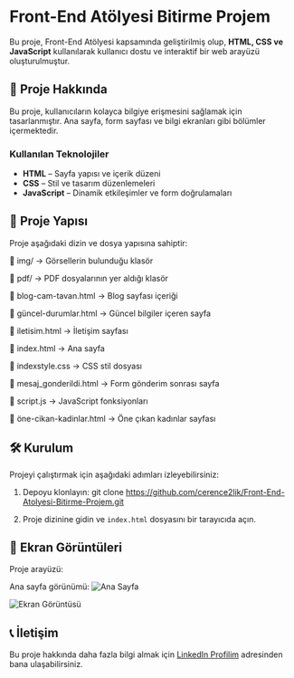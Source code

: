 # Front-End Atölyesi Bitirme Projem

Bu proje, Front-End Atölyesi kapsamında geliştirilmiş olup, **HTML, CSS ve JavaScript** kullanılarak kullanıcı dostu ve interaktif bir web arayüzü oluşturulmuştur.

## 🚀 Proje Hakkında

Bu proje, kullanıcıların kolayca bilgiye erişmesini sağlamak için tasarlanmıştır. Ana sayfa, form sayfası ve bilgi ekranları gibi bölümler içermektedir.

### Kullanılan Teknolojiler

- **HTML** – Sayfa yapısı ve içerik düzeni
- **CSS** – Stil ve tasarım düzenlemeleri
- **JavaScript** – Dinamik etkileşimler ve form doğrulamaları

## 📂 Proje Yapısı

Proje aşağıdaki dizin ve dosya yapısına sahiptir:

📁 img/ → Görsellerin bulunduğu klasör

📁 pdf/ → PDF dosyalarının yer aldığı klasör

📜 blog-cam-tavan.html → Blog sayfası içeriği

📜 güncel-durumlar.html → Güncel bilgiler içeren sayfa

📜 iletisim.html → İletişim sayfası

📜 index.html → Ana sayfa

📜 indexstyle.css → CSS stil dosyası

📜 mesaj_gonderildi.html → Form gönderim sonrası sayfa

📜 script.js → JavaScript fonksiyonları

📜 öne-cikan-kadinlar.html → Öne çıkan kadınlar sayfası


## 🛠 Kurulum

Projeyi çalıştırmak için aşağıdaki adımları izleyebilirsiniz:

1. Depoyu klonlayın:
git clone https://github.com/cerence2lik/Front-End-Atolyesi-Bitirme-Projem.git

2. Proje dizinine gidin ve `index.html` dosyasını bir tarayıcıda açın.

## 📸 Ekran Görüntüleri

Proje arayüzü:

Ana sayfa görünümü:
![Ana Sayfa](https://github.com/kullaniciadi/projeadi/blob/main/img/anasayfa.png)

![Ekran Görüntüsü](link-to-image)

## 📞 İletişim
Bu proje hakkında daha fazla bilgi almak için [LinkedIn Profilim](https://www.linkedin.com/in/cerencelik2) adresinden bana ulaşabilirsiniz.
